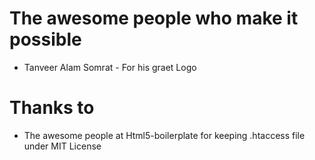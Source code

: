 # The awesome people who make it possible

* Tanveer Alam Somrat - For his graet Logo



# Thanks to 

* The awesome people at Html5-boilerplate for keeping .htaccess file under MIT License

